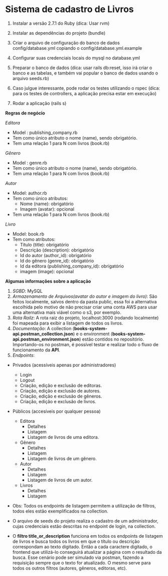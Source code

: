 # **Sistema de cadastro de Livros**

1. Instalar a versão 2.7.1 do Ruby (dica: Usar rvm)

2. Instalar as dependências do projeto (bundle)

3. Criar o arquivo de configuração do banco de dados config/database.yml copiando o config/database.yml.example

4. Configurar suas credenciais locais do mysql no database.yml

5. Preparar o banco de dados (dica: usar rails db:reset, isso irá criar o banco e as tabelas, e também vai popular o banco de dados usando o arquivo seeds.rb)

6. Caso julgue interessante, pode rodar os testes utilizando o rspec (dica: para os testes de controllers, a aplicação precisa estar em execução)

7. Rodar a aplicação (rails s)

**Regras de negócio**

_Editora_
* Model : publishing_company.rb 
* Tem como único atributo o nome (name), sendo obrigatório.
* Tem uma relação 1 para N com livros (book.rb)

_Gênero_
* Model : genre.rb
* Tem como único atributo o nome (name), sendo obrigatório.
* Tem uma relação 1 para N com livros (book.rb)

_Autor_
* Model: author.rb
* Tem como único atributos:
  * Nome (name): obrigatório
  * Imagem (avatar): opcional
* Tem uma relação 1 para N com livros (book.rb)

_Livro_
* Model: book.rb
* Tem como atributos:
  * Título (title): obrigatório
  * Descrição (description): obrigatório
  * Id do autor (author_id): obrigatório
  * Id do gênero (genre_id): obrigatório
  * Id da editora (publishing_company_id): obrigatório
  * imagem (image): opcional

**Algumas informações sobre a aplicação**

1. _SGBD_: MySQL
2. _Armazenamento de Arquivos(avatar do autor e imagem do livro)_: São feitos localmente, salvos dentro da pasta public, essa foi a alternativa escolhida pelo motivo de não precisar criar uma conta AWS para usar uma alternativa mais viável como o s3, por exemplo.
3. _Rota Railz_: A rota raiz do projeto, localhost:3000 (rodando localmente) foi mapeada para exibir a listagem de todos os livros.
4. _Documentação_: A collection (**books-system-api.postman_collection.json**) e o environment (**books-system-api.postman_environment.json**) estão contidos no repositório. Importando-os no postman, é possível testar e realizar todo o fluxo de funcionamento da **API**.
5. _Endpoints_:
  * Privados (acessíveis apenas por administradores)
    * Login
    * Logout
    * Criação, edição e exclusão de editoras.
    * Criação, edição e exclusão de autores.
    * Criação, edição e exclusão de gêneros.
    * Criação, edição e exclusão de livros.

  * Públicos (accesíveis por qualquer pessoa)
    * Editora
      * Detalhes
      * Listagem
      * Listagem de livros de uma editora.
    * Gênero
      * Detalhes
      * Listagem
      * Listagem de livros de um gênero.
    * Autor
      * Detalhes
      * Listagem
      * Listagem de livros de um autor.
    * Livros
      * Detalhes
      * Listagem
    
  * Obs: Todos os endpoints de listagem permitem a utilização de filtros, todos eles estão exemplificados na collection.

  * O arquivo de seeds do projeto realiza o cadastro de um administrador, cujas credenciais estão descritas no endpoint de login, na collection.

  * O **filtro title_or_description** funciona em todos os endpoints de listagem de livros e busca todos os livros em que o título ou descrição correspondam ao texto digitado. Então a cada caractere digitado, o frontend que utilizá-lo conseguirá atualizar a página com o resultado da busca. Esse cenário pode ser simulado via postman, fazendo a requisição sempre que o texto for atualizado. O mesmo serve para todos os outros filtros (autores, gêneros, editoras, etc).